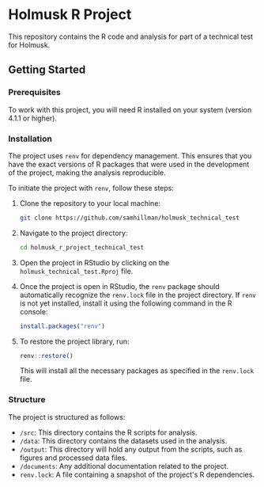 # Holmusk R Project

This repository contains the R code and analysis for part of a technical test for Holmusk.

## Getting Started

### Prerequisites

To work with this project, you will need R installed on your system (version 4.1.1 or higher). 

### Installation

The project uses `renv` for dependency management. This ensures that you have the exact versions of R packages that were used in the development of the project, making the analysis reproducible.

To initiate the project with `renv`, follow these steps:

1. Clone the repository to your local machine:

    ```bash
    git clone https://github.com/samhillman/holmusk_technical_test
    ```

2. Navigate to the project directory:

    ```bash
    cd holmusk_r_project_technical_test
    ```

3. Open the project in RStudio by clicking on the `holmusk_technical_test.Rproj` file.

4. Once the project is open in RStudio, the `renv` package should automatically recognize the `renv.lock` file in the project directory. If `renv` is not yet installed, install it using the following command in the R console:

    ```r
    install.packages("renv")
    ```

5. To restore the project library, run:

    ```r
    renv::restore()
    ```

   This will install all the necessary packages as specified in the `renv.lock` file.

### Structure

The project is structured as follows:

- `/src`: This directory contains the R scripts for analysis.
- `/data`: This directory contains the datasets used in the analysis.
- `/output`: This directory will hold any output from the scripts, such as figures and processed data files.
- `/documents`: Any additional documentation related to the project.
- `renv.lock`: A file containing a snapshot of the project's R dependencies.


